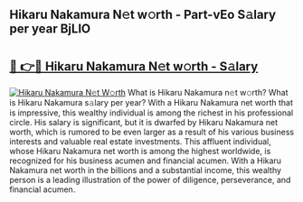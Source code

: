 ## Hikaru Nakamura N𝚎t w𝚘rth - Part-vEo S𝚊lary per year BjLlO

# <h2><a href="http://gc1luc.nevu.top/?p=Hikaru+Nakamura">🔗 👉🔴 Hikaru Nakamura N𝚎t w𝚘rth - S𝚊lary</a></h2>

[![Hikaru Nakamura N𝚎t W𝚘rth](https://i.imgur.com/Oavwk0R.jpeg)](http://gc1luc.nevu.top/?p=Hikaru+Nakamura)
What is Hikaru Nakamura n𝚎t w𝚘rth? What is Hikaru Nakamura s𝚊lary per year?
With a Hikaru Nakamura net worth that is impressive, this wealthy individual is among the richest in his professional circle. His salary is significant, but it is dwarfed by Hikaru Nakamura net worth, which is rumored to be even larger as a result of his various business interests and valuable real estate investments. This affluent individual, whose Hikaru Nakamura net worth is among the highest worldwide, is recognized for his business acumen and financial acumen. With a Hikaru Nakamura net worth in the billions and a substantial income, this wealthy person is a leading illustration of the power of diligence, perseverance, and financial acumen.
